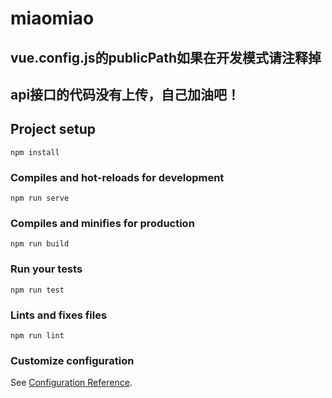 # miaomiao

## vue.config.js的publicPath如果在开发模式请注释掉

## api接口的代码没有上传，自己加油吧！

## Project setup
```
npm install
```

### Compiles and hot-reloads for development
```
npm run serve
```

### Compiles and minifies for production
```
npm run build
```

### Run your tests
```
npm run test
```

### Lints and fixes files
```
npm run lint
```

### Customize configuration
See [Configuration Reference](https://cli.vuejs.org/config/).


